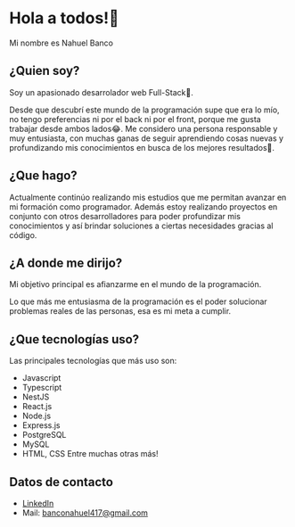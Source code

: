 # Hola a todos!👋
Mi nombre es Nahuel Banco

## ¿Quien soy?
Soy un apasionado desarrolador web Full-Stack🤩.

Desde que descubrí este mundo de la programación supe que era lo mío, no tengo preferencias ni por el back ni por el front, porque me gusta trabajar desde ambos lados😂. 
Me considero una persona responsable y muy entusiasta, con muchas ganas de seguir aprendiendo cosas nuevas y profundizando mis conocimientos en busca de los mejores resultados💪. 

## ¿Que hago?
Actualmente continúo realizando mis estudios que me permitan avanzar en mi formación como programador. Además estoy realizando proyectos en conjunto con otros desarrolladores para poder profundizar mis conocimientos y así brindar soluciones a ciertas necesidades gracias al código.  

## ¿A donde me dirijo?
Mi objetivo principal es afianzarme en el mundo de la programación. 

Lo que más me entusiasma de la programación es el poder solucionar problemas reales de las personas, esa es mi meta a cumplir. 

## ¿Que tecnologías uso?
Las principales tecnologías que más uso son: 
- Javascript
- Typescript
- NestJS
- React.js
- Node.js
- Express.js
- PostgreSQL
- MySQL
- HTML, CSS
Entre muchas otras más!

## Datos de contacto
- [LinkedIn](https://www.linkedin.com/in/nahuel-alejandro-banco-707ab7301/)
- Mail: banconahuel417@gmail.com

